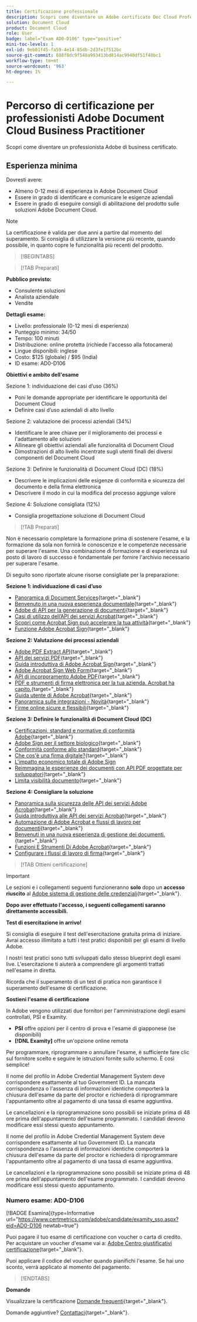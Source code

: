 ```yaml
---
title: Certificazione professionale
description: Scopri come diventare un Adobe certificato Doc Cloud Professional.
solution: Document Cloud
product: Document Cloud
role: User
badge: label="Exam AD0-D106" type="positive"
mini-toc-levels: 1
exl-id: 9eb01f45-fa59-4e14-85db-2d3fe1f512bc
source-git-commit: 888f8dc9f548a993413bd814ac9940df51f40bc1
workflow-type: tm+mt
source-wordcount: '963'
ht-degree: 1%

---
```


# Percorso di certificazione per professionisti Adobe Document Cloud Business Practitioner

Scopri come diventare un professionista Adobe di business certificato.

## Esperienza minima

Dovresti avere:

* Almeno 0-12 mesi di esperienza in Adobe Document Cloud
* Essere in grado di identificare e comunicare le esigenze aziendali
* Essere in grado di eseguire consigli di abilitazione del prodotto sulle soluzioni Adobe Document Cloud.

>[!NOTE]
>
>La certificazione è valida per due anni a partire dal momento del superamento. Si consiglia di utilizzare la versione più recente, quando possibile, in quanto copre le funzionalità più recenti del prodotto.

>[!BEGINTABS]

>[!TAB Preparati]

**Pubblico previsto:**

* Consulente soluzioni
* Analista aziendale
* Vendite

**Dettagli esame:**

* Livello: professionale (0-12 mesi di esperienza)
* Punteggio minimo: 34/50
* Tempo: 100 minuti
* Distribuzione: online protetta (richiede l&#39;accesso alla fotocamera)
* Lingue disponibili: inglese
* Costo: $125 (globale) / $95 (India)
* ID esame: AD0-D106

**Obiettivi e ambito dell&#39;esame**

Sezione 1: individuazione dei casi d’uso (36%)

* Poni le domande appropriate per identificare le opportunità del Document Cloud
* Definire casi d’uso aziendali di alto livello

Sezione 2: valutazione dei processi aziendali (34%)

* Identificare le aree chiave per il miglioramento dei processi e l&#39;adattamento alle soluzioni
* Allineare gli obiettivi aziendali alle funzionalità di Document Cloud
* Dimostrazioni di alto livello incentrate sugli utenti finali dei diversi componenti del Document Cloud

Sezione 3: Definire le funzionalità di Document Cloud (DC) (18%)

* Descrivere le implicazioni delle esigenze di conformità e sicurezza del documento e della firma elettronica
* Descrivere il modo in cui la modifica del processo aggiunge valore

Sezione 4: Soluzione consigliata (12%)

* Consiglia progettazione soluzione di Document Cloud

>[!TAB Preparati]

Non è necessario completare la formazione prima di sostenere l&#39;esame, e la formazione da sola non fornirà le conoscenze e le competenze necessarie per superare l&#39;esame. Una combinazione di formazione e di esperienza sul posto di lavoro di successo è fondamentale per fornire l&#39;archivio necessario per superare l&#39;esame.

Di seguito sono riportate alcune risorse consigliate per la preparazione:

**Sezione 1: individuazione di casi d’uso**

* [Panoramica di Document Services](https://developer.adobe.com/document-services/docs/overview/){target="_blank"}
* [Benvenuto in una nuova esperienza documentale](https://www.adobe.com/documentcloud.html){target="_blank"}
* [Adobe di API per la generazione di documenti](https://developer.adobe.com/document-services/apis/doc-generation){target="_blank"}
* [Casi di utilizzo dell’API dei servizi Acrobat](https://developer.adobe.com/document-services/use-cases/agreements-and-contracts/legal-contracts/){target="_blank"}
* [Scopri come Acrobat Sign può accelerare la tua attività](https://www.adobe.com/sign.html){target="_blank"}
* [Funzione Adobe Acrobat Sign](https://www.adobe.com/sign/features.html){target="_blank"}

**Sezione 2: Valutazione dei processi aziendali**

* [Adobe PDF Extract API](https://developer.adobe.com/document-services/apis/pdf-extract/){target="_blank"}
* [API dei servizi PDF](https://developer.adobe.com/document-services/docs/apis/){target="_blank"}
* [Guida introduttiva di Adobe Acrobat Sign](https://helpx.adobe.com/sign/using/get-started-guide.html){target="_blank"}
* [Adobe Acrobat Sign Web Form](https://helpx.adobe.com/sign/config/web-forms.html){target="_blank"}
* [API di incorporamento Adobe PDF](https://developer.adobe.com/document-services/apis/pdf-embed/){target="_blank"}
* [PDF e strumenti di firma elettronica per la tua azienda. Acrobat ha capito.](https://www.adobe.com/acrobat/business.html){target="_blank"}
* [Guida utente di Adobe Acrobat](https://helpx.adobe.com/it/acrobat/user-guide.html){target="_blank"}
* [Panoramica sulle integrazioni - Novità](https://experienceleague.adobe.com/docs/document-cloud-learn/sign-learning-hub/integrations/integrations-overview.html#what%E2%80%99s-new){target="_blank"}
* [Firme online sicure e flessibili](https://www.adobe.com/sign/online-signature.html){target="_blank"}

**Sezione 3: Definire le funzionalità di Document Cloud (DC)**

* [Certificazioni, standard e normative di conformità Adobe](https://www.adobe.com/trust/compliance/compliance-list.html){target="_blank"}
* [Adobe Sign per il settore biologico](https://www.adobe.com/content/dam/dx-dc/en/pdfs/adobe-sign-life-sciences-solution-brief-ue.pdf){target="_blank"}
* [Conformità conforme allo standard](https://www.adobe.com/documentcloud/resources/compliance.html){target="_blank"}
* [Che cos&#39;è una firma digitale?](https://www.adobe.com/sign/digital-signatures.html){target="_blank"}
* [L&#39;impatto economico totale di Adobe Sign](https://www.adobe.com/content/dam/dx-dc/pdf/total-economic-impact-adobe-sign-ue.pdf)
* [Reimmagina le esperienze dei documenti con API PDF progettate per sviluppatori](https://developer.adobe.com/document-services){target="_blank"}
* [Limita visibilità documento](https://helpx.adobe.com/sign/using/limited-document-visibility.html){target="_blank"}

**Sezione 4: Consigliare la soluzione**

* [Panoramica sulla sicurezza delle API dei servizi Adobe Acrobat](https://www.adobe.com/content/dam/cc/en/trust-center/ungated/whitepapers/doc-cloud/adobe-document-services-security-overview.pdf){target="_blank"}
* [Guida introduttiva alle API dei servizi Acrobat](https://documentservices.adobe.com/dc-integration-creation-app-cdn/main.html){target="_blank"}
* [Automazione di Adobe Acrobat e flussi di lavoro per documenti](https://helpx.adobe.com/acrobat/kb/automation-and-document-workflows.html){target="_blank"}
* [Benvenuti in una nuova esperienza di gestione dei documenti.](https://www.adobe.com/documentcloud.html){target="_blank"}
* [Funzioni E Strumenti Di Adobe Acrobat](https://www.adobe.com/acrobat/features.html){target="_blank"}
* [Configurare i flussi di lavoro di firma](https://helpx.adobe.com/ca/sign/using/workflow-designer-signature-workflow.html){target="_blank"}

>[!TAB Ottieni certificazione]

>[!IMPORTANT]
>
>Le sezioni e i collegamenti seguenti funzioneranno **solo**  dopo un **accesso riuscito** al [Adobe sistema di gestione delle credenziali](https://www.certmetrics.com/adobe){target="_blank"}.

**Dopo aver effettuato l&#39;accesso, i seguenti collegamenti saranno direttamente accessibili.**

**Test di esercitazione in arrivo!**

Si consiglia di eseguire il test dell&#39;esercitazione gratuita prima di iniziare. Avrai accesso illimitato a tutti i test pratici disponibili per gli esami di livello Adobe.

I nostri test pratici sono tutti sviluppati dallo stesso blueprint degli esami live. L&#39;esercitazione ti aiuterà a comprendere gli argomenti trattati nell&#39;esame in diretta.

Ricorda che il superamento di un test di pratica non garantisce il superamento dell&#39;esame di certificazione.

**Sostieni l&#39;esame di certificazione**

In Adobe vengono utilizzati due fornitori per l&#39;amministrazione degli esami controllati, PSI e Examity.

* **PSI** offre opzioni per il centro di prova e l&#39;esame di giapponese (se disponibili)
* **[!DNL Examity]** offre un&#39;opzione online remota

Per programmare, riprogrammare o annullare l&#39;esame, è sufficiente fare clic sul fornitore scelto e seguire le istruzioni fornite sullo schermo. È così semplice!

Il nome del profilo in Adobe Credential Management System deve corrispondere esattamente al tuo Government ID. La mancata corrispondenza o l&#39;assenza di informazioni identiche comporterà la chiusura dell&#39;esame da parte del proctor e richiederà di riprogrammare l&#39;appuntamento oltre al pagamento di una tassa di esame aggiuntiva.

Le cancellazioni e la riprogrammazione sono possibili se iniziate prima di 48 ore prima dell&#39;appuntamento dell&#39;esame programmato. I candidati devono modificare essi stessi questo appuntamento.

Il nome del profilo in Adobe Credential Management System deve corrispondere esattamente al tuo Government ID. La mancata corrispondenza o l&#39;assenza di informazioni identiche comporterà la chiusura dell&#39;esame da parte del proctor e richiederà di riprogrammare l&#39;appuntamento oltre al pagamento di una tassa di esame aggiuntiva.

Le cancellazioni e la riprogrammazione sono possibili se iniziate prima di 48 ore prima dell&#39;appuntamento dell&#39;esame programmato. I candidati devono modificare essi stessi questo appuntamento.

### Numero esame: AD0-D106

[!BADGE Esamina]{type=Informative url="https://www.certmetrics.com/adobe/candidate/examity_sso.aspx?eid=AD0-D106 newtab=true"}

Puoi pagare il tuo esame di certificazione con voucher o carta di credito. Per acquistare un voucher d&#39;esame vai a: [Adobe Centro giustificativi certificazione](https://market.xvoucher.com/adobe/global){target="_blank"}.

Puoi applicare il codice del voucher quando pianifichi l&#39;esame. Se hai uno sconto, verrà applicato al momento del pagamento.

>[!ENDTABS]

**Domande**

Visualizzare la certificazione [Domande frequenti](https://experienceleague.adobe.com/docs/certification/certification/faq.html){target="_blank"}.

Domande aggiuntive? [Contattaci](mailto:certif@adobe.com){target="_blank"}.

